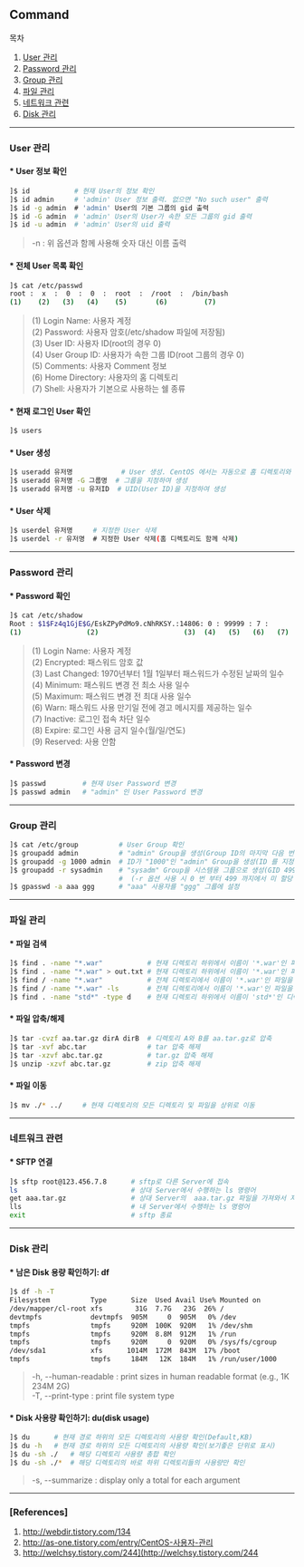 ## Command

목차

1. [User 관리](#user-관리)
1. [Password 관리](#password-관리)
1. [Group 관리](#group-관리)
1. [파일 관리](#파일-관리)
1. [네트워크 관련](#네트워크-관련)
1. [Disk 관리](#disk-관리)

* * *

### User 관리

#### * User 정보 확인

```bash
]$ id           # 현재 User의 정보 확인
]$ id admin     # 'admin' User 정보 출력. 없으면 "No such user" 출력
]$ id -g admin  # 'admin' User의 기본 그룹의 gid 출력
]$ id -G admin  # 'admin' User의 User가 속한 모든 그룹의 gid 출력
]$ id -u admin  # 'admin' User의 uid 출력
```
> -n : 위 옵션과 함께 사용해 숫자 대신 이름 출력

#### * 전체 User 목록 확인

```bash
]$ cat /etc/passwd
root :  x  :  0  :  0  :  root  :  /root  :  /bin/bash
(1)    (2)   (3)   (4)    (5)       (6)         (7)
```

> (1) Login Name: 사용자 계정  
(2) Password: 사용자 암호(/etc/shadow 파일에 저장됨)  
(3) User ID: 사용자 ID(root의 경우 0)  
(4) User Group ID: 사용자가 속한 그룹 ID(root 그룹의 경우 0)  
(5) Comments: 사용자 Comment 정보  
(6) Home Directory: 사용자의 홈 디렉토리  
(7) Shell: 사용자가 기본으로 사용하는 쉘 종류  

#### * 현재 로그인 User 확인

```bash
]$ users
```

#### * User 생성

```bash
]$ useradd 유저명            # User 생성. CentOS 에서는 자동으로 홈 디렉토리와 쉘 환경이 설정됨
]$ useradd 유저명 -G 그룹명  # 그룹을 지정하여 생성
]$ useradd 유저명 -u 유저ID  # UID(User ID)을 지정하여 생성
```
#### * User 삭제

```bash
]$ userdel 유저명     # 지정한 User 삭제
]$ userdel -r 유저명  # 지정한 User 삭제(홈 디렉토리도 함께 삭제)
```

* * *

### Password 관리

#### * Password 확인

```bash
]$ cat /etc/shadow
Root : $1$Fz4q1GjE$G/EskZPyPdMo9.cNhRKSY.:14806: 0 : 99999 : 7 :      :      :
(1)                (2)                     (3)  (4)   (5)   (6)   (7)    (8)    (9)
```

> (1) Login Name: 사용자 계정  
(2) Encrypted: 패스워드 암호 값  
(3) Last Changed: 1970년부터 1월 1일부터 패스워드가 수정된 날짜의 일수  
(4) Minimum: 패스워드 변경 전 최소 사용 일수  
(5) Maximum: 패스워드 변경 전 최대 사용 일수  
(6) Warn: 패스워드 사용 만기일 전에 경고 메시지를 제공하는 일수  
(7) Inactive: 로그인 접속 차단 일수  
(8) Expire: 로그인 사용 금지 일수(월/일/연도)  
(9) Reserved: 사용 안함  

#### * Password 변경

```bash
]$ passwd         # 현재 User Password 변경
]$ passwd admin   # "admin" 인 User Password 변경
```

* * *

### Group 관리

```bash
]$ cat /etc/group          # User Group 확인
]$ groupadd admin          # "admin" Group을 생성(Group ID의 마지막 다음 번호로 ID가 생성됨, 500이 최소값)
]$ groupadd -g 1000 admin  # ID가 "1000"인 "admin" Group을 생성(ID 를 지정하여 생성)
]$ groupadd -r sysadmin    # "sysadm" Group을 시스템용 그룹으로 생성(GID 499 이하)
                           #  (-r 옵션 사용 시 0 번 부터 499 까지에서 미 할당 GID 중 가장 높은 번호를 할당)
]$ gpasswd -a aaa ggg      # "aaa" 사용자를 "ggg" 그룹에 설정
```

* * *

### 파일 관리

#### * 파일 검색

```bash
]$ find . -name "*.war"           # 현재 디렉토리 하위에서 이름이 '*.war'인 파일을 찾아 출력
]$ find . -name "*.war" > out.txt # 현재 디렉토리 하위에서 이름이 '*.war'인 파일 검색 출력 결과를 out.txt에 저장
]$ find / -name "*.war"           # 전체 디렉토리에서 이름이 '*.war'인 파일을 찾아 출력
]$ find / -name "*.war" -ls       # 전체 디렉토리에서 이름이 '*.war'인 파일을 찾아 ls 형식으로 출력
]$ find . -name "std*" -type d    # 현재 디렉토리 하위에서 이름이 'std*'인 디렉토리를 찾아 출력
```
#### * 파일 압축/해제

```bash
]$ tar -cvzf aa.tar.gz dirA dirB  # 디렉토리 A와 B를 aa.tar.gz로 압축
]$ tar -xvf abc.tar               # tar 압축 해제
]$ tar -xzvf abc.tar.gz           # tar.gz 압축 해제
]$ unzip -xzvf abc.tar.gz         # zip 압축 해제
```

#### * 파일 이동

```bash
]$ mv ./* ../     # 현재 디렉토리의 모든 디렉토리 및 파일을 상위로 이동
```

* * *

### 네트워크 관련

#### * SFTP 연결

```bash
]$ sftp root@123.456.7.8      # sftp로 다른 Server에 접속 
ls                            # 상대 Server에서 수행하는 ls 명령어
get aaa.tar.gz                # 상대 Server의  aaa.tar.gz 파일을 가져와서 저장
lls                           # 내 Server에서 수행하는 ls 명령어
exit                          # sftp 종료
```

* * *

### Disk 관리

#### * 남은 Disk 용량 확인하기: df

```bash
]$ df -h -T   
Filesystem          Type      Size  Used Avail Use% Mounted on
/dev/mapper/cl-root xfs        31G  7.7G   23G  26% /
devtmpfs            devtmpfs  905M     0  905M   0% /dev
tmpfs               tmpfs     920M  100K  920M   1% /dev/shm
tmpfs               tmpfs     920M  8.8M  912M   1% /run
tmpfs               tmpfs     920M     0  920M   0% /sys/fs/cgroup
/dev/sda1           xfs      1014M  172M  843M  17% /boot
tmpfs               tmpfs     184M   12K  184M   1% /run/user/1000
```
> -h, --human-readable : print sizes in human readable format (e.g., 1K 234M 2G)  
> -T, --print-type : print file system type


#### * Disk 사용량 확인하기: du(disk usage)
```bash
]$ du      # 현재 경로 하위의 모든 디렉토리의 사용량 확인(Default,KB)
]$ du -h   # 현재 경로 하위의 모든 디렉토리의 사용량 확인(보기좋은 단위로 표시)
]$ du -sh ./   # 해당 디렉토리 사용량 총합 확인
]$ du -sh ./*  # 해당 디렉토리의 바로 하위 디렉토리들의 사용량만 확인
```
> -s, --summarize : display only a total for each argument

* * *

### [References]
1. <http://webdir.tistory.com/134>
1. <http://as-one.tistory.com/entry/CentOS-사용자-관리>
1. <http://welchsy.tistory.com/244](http://welchsy.tistory.com/244>
